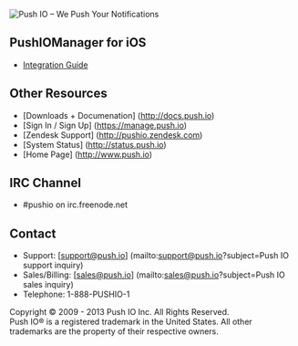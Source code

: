 ![Push IO – We Push Your Notifications](http://push.io/wp-content/uploads/2012/05/pushio_logo.png)

## PushIOManager for iOS

* [Integration Guide](http://docs.push.io/PushIOManager_iOS/)

## Other Resources
* [Downloads + Documenation] (http://docs.push.io)
* [Sign In / Sign Up] (https://manage.push.io)
* [Zendesk Support] (http://pushio.zendesk.com)
* [System Status] (http://status.push.io)
* [Home Page] (http://www.push.io)

## IRC Channel
* #pushio on irc.freenode.net

## Contact
* Support: [support@push.io] (mailto:support@push.io?subject=Push IO support inquiry)
* Sales/Billing: [sales@push.io] (mailto:sales@push.io?subject=Push IO sales inquiry)
* Telephone: 1-888-PUSHIO-1

Copyright © 2009 - 2013 Push IO Inc. All Rights Reserved.  
Push IO® is a registered trademark in the United States. All other trademarks are the property of their respective owners.


